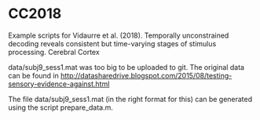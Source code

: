 # CC2018
Example scripts for Vidaurre et al. (2018). Temporally unconstrained decoding reveals consistent but time-varying stages of stimulus processing. Cerebral Cortex

data/subj9_sess1.mat was too big to be uploaded to git. The original data can be found in
http://datasharedrive.blogspot.com/2015/08/testing-sensory-evidence-against.html

The file data/subj9_sess1.mat (in the right format for this) can be generated using the script prepare_data.m.
